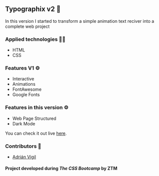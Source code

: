 ## Typographix v2 🚀

In this version I started to transform a simple animation text reciver into a complete web project

### Applied technologies 🧑‍💻
- HTML
- CSS

### Features V1 ⚙️
- Interactive
- Animations
- FontAwesome 
- Google Fonts

### Features in this version ⚙️
- Web Page Structured
- Dark Mode

You can check it out live [here](https://insightvigil.github.io/typographix-v2).

### Contributors 🤝
- [Adrián Vigil](https://github.com/insightvigil)

#### Project developed during _The CSS Bootcamp_ by ZTM





